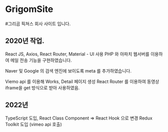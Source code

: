 # GrigomSite
#그리곰 픽쳐스 회사 사이트 입니다.

## 2020년 작업.

React JS, Axios, React Router, Material - UI 사용
PHP 와 아파치 웹서버를 이용하여 메일 전송 기능을 구현하였습니다.

Naver 및 Google 의 검색 엔진에 보이도록 meta 를 추가하였습니다.

Viemo api 를 이용해 Works, Detail 페이지 생성
React Router 를 이용하여 동영상 iframe을 get 방식으로 받아 사용하였음.

## 2022년
TypeScript 도입, React Class Component => React Hook 으로 변경
Redux Toolkit 도입 (vimeo api 호출)


